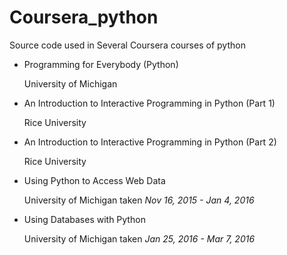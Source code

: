 # Coursera_python

Source code used in Several Coursera courses of python

* Programming for Everybody (Python)

    University of Michigan

* An Introduction to Interactive Programming in Python (Part 1)

    Rice University

* An Introduction to Interactive Programming in Python (Part 2)

    Rice University

* Using Python to Access Web Data

    University of Michigan
    taken _Nov 16, 2015 - Jan 4, 2016_ 

* Using Databases with Python

    University of Michigan
    taken _Jan 25, 2016 - Mar 7, 2016_ 
